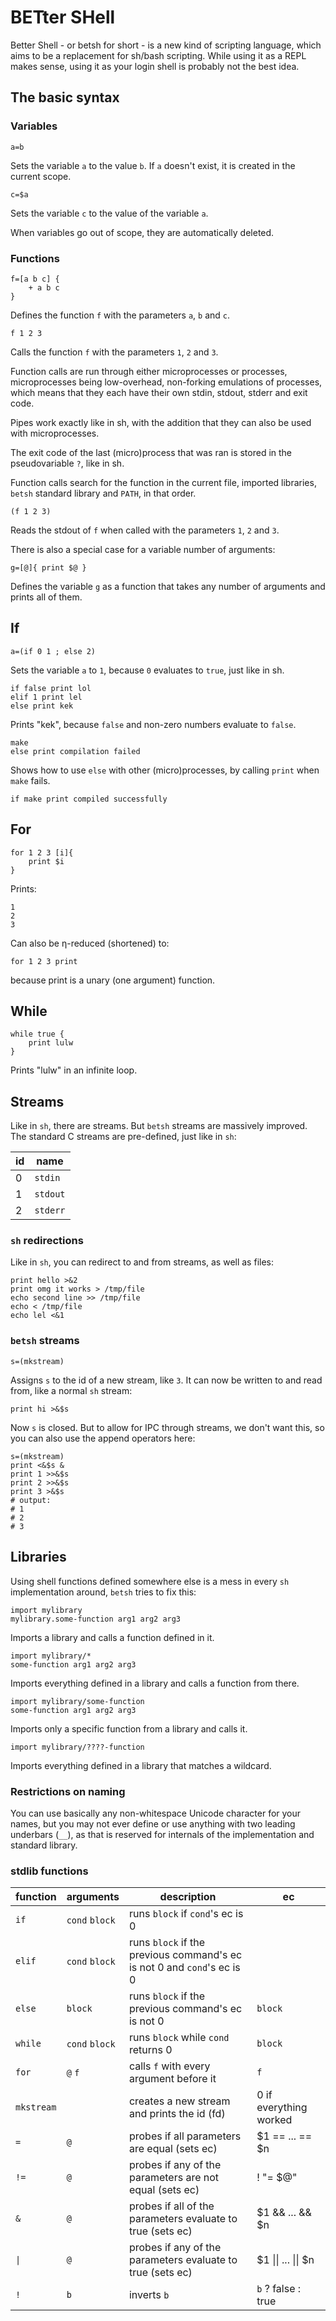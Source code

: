 # BETter SHell

Better Shell - or betsh for short - is a new kind of scripting language, which
aims to be a replacement for sh/bash scripting. While using it as a REPL makes
sense, using it as your login shell is probably not the best idea.

## The basic syntax

### Variables

    a=b

Sets the variable `a` to the value `b`. If `a` doesn't exist, it is created in
the current scope.

    c=$a

Sets the variable `c` to the value of the variable `a`.

When variables go out of scope, they are automatically deleted.

### Functions

    f=[a b c] {
        + a b c
    }

Defines the function `f` with the parameters `a`, `b` and `c`.

    f 1 2 3

Calls the function `f` with the parameters `1`, `2` and `3`.

Function calls are run through either microprocesses or processes,
microprocesses being low-overhead, non-forking emulations of processes, which
means that they each have their own stdin, stdout, stderr and exit code.

Pipes work exactly like in sh, with the addition that they can also be used with
microprocesses.

<!--TODO: std* redirections-->

The exit code of the last (micro)process that was ran is stored in the
pseudovariable `?`, like in sh.

Function calls search for the function in the current file, imported libraries,
`betsh` standard library and `PATH`, in that order.

    (f 1 2 3)

Reads the stdout of `f` when called with the parameters `1`, `2` and `3`.

There is also a special case for a variable number of arguments:

    g=[@]{ print $@ }

Defines the variable `g` as a function that takes any number of arguments and
prints all of them.

## If

    a=(if 0 1 ; else 2)

Sets the variable `a` to `1`, because `0` evaluates to `true`, just like in sh.

    if false print lol
    elif 1 print lel
    else print kek

Prints "kek", because `false` and non-zero numbers evaluate to `false`.

    make
    else print compilation failed

Shows how to use `else` with other (micro)processes, by calling `print` when
`make` fails.

    if make print compiled successfully

## For

    for 1 2 3 [i]{
        print $i
    }

Prints:

    1
    2
    3

Can also be η-reduced (shortened) to:

    for 1 2 3 print

because print is a unary (one argument) function.

## While

    while true {
        print lulw
    }

Prints "lulw" in an infinite loop.

## Streams

Like in `sh`, there are streams. But `betsh` streams are massively improved. The
standard C streams are pre-defined, just like in `sh`:

| id | name     |
| -- | -------- |
| 0  | `stdin`  |
| 1  | `stdout` |
| 2  | `stderr` |

### `sh` redirections

Like in `sh`, you can redirect to and from streams, as well as files:

    print hello >&2
    print omg it works > /tmp/file
    echo second line >> /tmp/file
    echo < /tmp/file
    echo lel <&1

<!--TODO: isn't the last example senseless?!-->

### `betsh` streams

    s=(mkstream)

Assigns `s` to the id of a new stream, like `3`. It can now be written to and
read from, like a normal `sh` stream:

    print hi >&$s

Now `s` is closed. But to allow for IPC through streams, we don't want this, so
you can also use the append operators here:

    s=(mkstream)
    print <&$s &
    print 1 >>&$s
    print 2 >>&$s
    print 3 >&$s
    # output:
    # 1
    # 2
    # 3

## Libraries

Using shell functions defined somewhere else is a mess in every `sh`
implementation around, `betsh` tries to fix this:

    import mylibrary
    mylibrary.some-function arg1 arg2 arg3

Imports a library and calls a function defined in it.

    import mylibrary/*
    some-function arg1 arg2 arg3

Imports everything defined in a library and calls a function from there.

    import mylibrary/some-function
    some-function arg1 arg2 arg3

Imports only a specific function from a library and calls it.

    import mylibrary/????-function

Imports everything defined in a library that matches a wildcard.

### Restrictions on naming

You can use basically any non-whitespace Unicode character for your names, but
you may not ever define or use anything with two leading underbars (`__`), as
that is reserved for internals of the implementation and standard library.

### stdlib functions

| function            | arguments      | description                                                             | ec                                  |
| ------------------- | -------------- | ----------------------------------------------------------------------- | ----------------------------------- |
| `if`                | `cond` `block` | runs `block` if `cond`'s ec is 0                                        |                                     |
| `elif`              | `cond` `block` | runs `block` if the previous command's ec is not 0 and `cond`'s ec is 0 |                                     |
| `else`              | `block`        | runs `block` if the previous command's ec is not 0                      | `block`                             |
| `while`             | `cond` `block` | runs `block` while `cond` returns 0                                     | `block`                             |
| `for`               | `@` `f`        | calls `f` with every argument before it                                 | `f`                                 |
| `mkstream`          |                | creates a new stream and prints the id (fd)                             | 0 if everything worked              |
| `=`                 | `@`            | probes if all parameters are equal (sets ec)                            | $1 == ... == $n                     |
| `!=`                | `@`            | probes if any of the parameters are not equal (sets ec)                 | ! "= $@"                            |
| `&`                 | `@`            | probes if all of the parameters evaluate to true (sets ec)              | $1 && ... && $n                     |
| <code>&vert;</code> | `@`            | probes if any of the parameters evaluate to true (sets ec)              | $1 &vert;&vert; ... &vert;&vert; $n |
| `!`                 | `b`            | inverts `b`                                                             | `b` ? false : true                  |

<!--TODO: more-->
